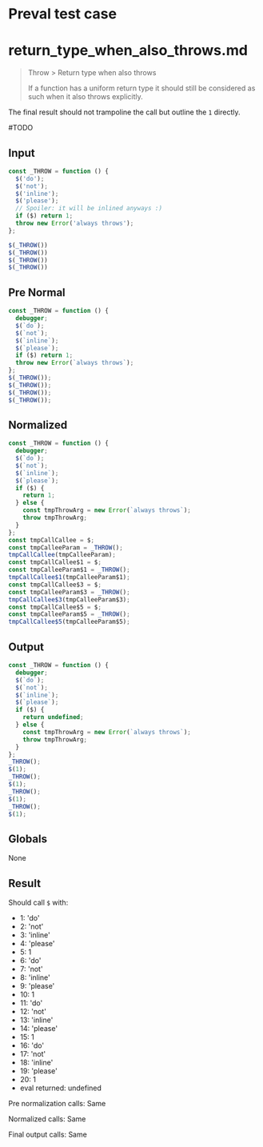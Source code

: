 # Preval test case

# return_type_when_also_throws.md

> Throw > Return type when also throws
>
> If a function has a uniform return type it should still be considered as such when it also throws explicitly.

The final result should not trampoline the call but outline the `1` directly.

#TODO

## Input

`````js filename=intro
const _THROW = function () {
  $('do');
  $('not');
  $('inline');
  $('please');
  // Spoiler: it will be inlined anyways :)
  if ($) return 1;
  throw new Error('always throws');
};

$(_THROW())
$(_THROW())
$(_THROW())
$(_THROW())
`````

## Pre Normal

`````js filename=intro
const _THROW = function () {
  debugger;
  $(`do`);
  $(`not`);
  $(`inline`);
  $(`please`);
  if ($) return 1;
  throw new Error(`always throws`);
};
$(_THROW());
$(_THROW());
$(_THROW());
$(_THROW());
`````

## Normalized

`````js filename=intro
const _THROW = function () {
  debugger;
  $(`do`);
  $(`not`);
  $(`inline`);
  $(`please`);
  if ($) {
    return 1;
  } else {
    const tmpThrowArg = new Error(`always throws`);
    throw tmpThrowArg;
  }
};
const tmpCallCallee = $;
const tmpCalleeParam = _THROW();
tmpCallCallee(tmpCalleeParam);
const tmpCallCallee$1 = $;
const tmpCalleeParam$1 = _THROW();
tmpCallCallee$1(tmpCalleeParam$1);
const tmpCallCallee$3 = $;
const tmpCalleeParam$3 = _THROW();
tmpCallCallee$3(tmpCalleeParam$3);
const tmpCallCallee$5 = $;
const tmpCalleeParam$5 = _THROW();
tmpCallCallee$5(tmpCalleeParam$5);
`````

## Output

`````js filename=intro
const _THROW = function () {
  debugger;
  $(`do`);
  $(`not`);
  $(`inline`);
  $(`please`);
  if ($) {
    return undefined;
  } else {
    const tmpThrowArg = new Error(`always throws`);
    throw tmpThrowArg;
  }
};
_THROW();
$(1);
_THROW();
$(1);
_THROW();
$(1);
_THROW();
$(1);
`````

## Globals

None

## Result

Should call `$` with:
 - 1: 'do'
 - 2: 'not'
 - 3: 'inline'
 - 4: 'please'
 - 5: 1
 - 6: 'do'
 - 7: 'not'
 - 8: 'inline'
 - 9: 'please'
 - 10: 1
 - 11: 'do'
 - 12: 'not'
 - 13: 'inline'
 - 14: 'please'
 - 15: 1
 - 16: 'do'
 - 17: 'not'
 - 18: 'inline'
 - 19: 'please'
 - 20: 1
 - eval returned: undefined

Pre normalization calls: Same

Normalized calls: Same

Final output calls: Same
